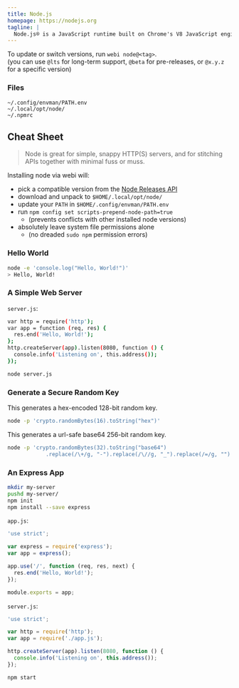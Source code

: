 ```yaml
---
title: Node.js
homepage: https://nodejs.org
tagline: |
  Node.js® is a JavaScript runtime built on Chrome's V8 JavaScript engine.
---
```


To update or switch versions, run `webi node@<tag>`. \
(you can use `@lts` for long-term support, `@beta` for pre-releases, or `@x.y.z`
for a specific version)

### Files

```text
~/.config/envman/PATH.env
~/.local/opt/node/
~/.npmrc
```

## Cheat Sheet

> Node is great for simple, snappy HTTP(S) servers, and for stitching APIs
> together with minimal fuss or muss.

Installing node via webi will:

- pick a compatible version from the
  [Node Releases API](https://nodejs.org/dist/index.tab)
- download and unpack to `$HOME/.local/opt/node/`
- update your `PATH` in `$HOME/.config/envman/PATH.env`
- run `npm config set scripts-prepend-node-path=true`
  - (prevents conflicts with other installed node versions)
- absolutely leave system file permissions alone
  - (no dreaded `sudo npm` permission errors)

### Hello World

```sh
node -e 'console.log("Hello, World!")'
> Hello, World!
```

### A Simple Web Server

`server.js`:

```sh
var http = require('http');
var app = function (req, res) {
  res.end('Hello, World!');
};
http.createServer(app).listen(8080, function () {
  console.info('Listening on', this.address());
});
```

```sh
node server.js
```

### Generate a Secure Random Key

This generates a hex-encoded 128-bit random key.

```sh
node -p 'crypto.randomBytes(16).toString("hex")'
```

This generates a url-safe base64 256-bit random key.

```sh
node -p 'crypto.randomBytes(32).toString("base64")
            .replace(/\+/g, "-").replace(/\//g, "_").replace(/=/g, "")'
```

### An Express App

```sh
mkdir my-server
pushd my-server/
npm init
npm install --save express
```

`app.js`:

```js
'use strict';

var express = require('express');
var app = express();

app.use('/', function (req, res, next) {
  res.end('Hello, World!');
});

module.exports = app;
```

`server.js`:

```js
'use strict';

var http = require('http');
var app = require('./app.js');

http.createServer(app).listen(8080, function () {
  console.info('Listening on', this.address());
});
```

```sh
npm start
```

